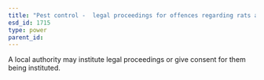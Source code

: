 ```yaml
---
title: "Pest control -  legal proceedings for offences regarding rats and mice"
esd_id: 1715
type: power
parent_id:  
---
```


A local authority may institute legal proceedings or give consent for them being instituted.

